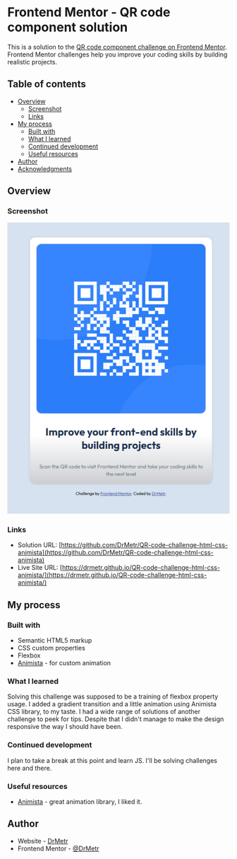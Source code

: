 # Frontend Mentor - QR code component solution

This is a solution to the [QR code component challenge on Frontend Mentor](https://www.frontendmentor.io/challenges/qr-code-component-iux_sIO_H). Frontend Mentor challenges help you improve your coding skills by building realistic projects. 

## Table of contents

- [Overview](#overview)
  - [Screenshot](#screenshot)
  - [Links](#links)
- [My process](#my-process)
  - [Built with](#built-with)
  - [What I learned](#what-i-learned)
  - [Continued development](#continued-development)
  - [Useful resources](#useful-resources)
- [Author](#author)
- [Acknowledgments](#acknowledgments)

## Overview

### Screenshot

<img src="./images/screenshot.jpg">

### Links

- Solution URL: [https://github.com/DrMetr/QR-code-challenge-html-css-animista](https://github.com/DrMetr/QR-code-challenge-html-css-animista)
- Live Site URL: [https://drmetr.github.io/QR-code-challenge-html-css-animista/](https://drmetr.github.io/QR-code-challenge-html-css-animista/)

## My process

### Built with

- Semantic HTML5 markup
- CSS custom properties
- Flexbox
- [Animista](https://animista.net/) - for custom animation

### What I learned

Solving this challenge was supposed to be a training of flexbox property usage. I added a gradient transition and a little animation using Animista CSS library, to my taste.
I had a wide range of solutions of another challenge to peek for tips. Despite that I didn't manage to make the design responsive the way I should have been. 

### Continued development

I plan to take a break at this point and learn JS. I'll be solving challenges here and there.

### Useful resources

- [Animista](https://animista.net/) - great animation library, I liked it.

## Author

- Website - [DrMetr](https://github.com/DrMetr)
- Frontend Mentor - [@DrMetr](https://www.frontendmentor.io/profile/DrMetr)
